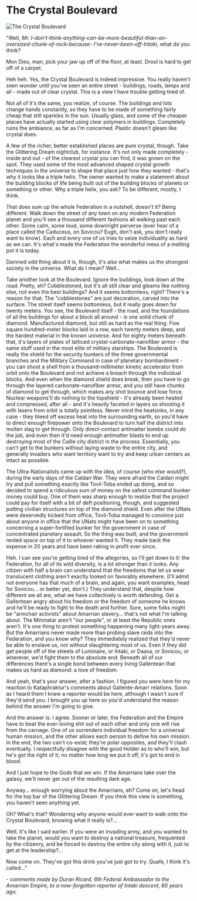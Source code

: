 # The Crystal Boulevard

![The Crystal Boulevard](images/crystalboulevard.jpg)


"Well, <i>Mr. I-don't-think-anything-can-be-more-beautiful-than-an-oversized-chunk-of-rock-because- I've-never-been-off-Intaki</i>, what do you think?

Mon Dieu, man, pick your jaw up off of the floor, at least. Drool is hard to get off of a carpet.

Heh heh. Yes, the Crystal Boulevard is indeed impressive. You really haven't seen wonder until you've seen an entire street - buildings, roads, lamps and all - made out of clear crystal. This is a view I have trouble getting tired of.

Not all of it's the same, you realize, of course. The buildings and lots change hands constantly, so they have to be made of something fairly cheap that still sparkles in the sun. Usually glass, and some of the cheaper places have actually started using clear polymers in buildings. Completely ruins the ambiance, as far as I'm concerned. Plastic doesn't gleam like crystal does.

A few of the richer, better established places are pure crystal, though. Take the Glittering Dream nightclub, for instance. It's not only made completely - inside and out - of the clearest crystal you can find, it was grown on the spot. They used some of the most advanced shaped crystal growth techniques in the universe to shape that place just how they wanted - that's why it looks like a triple helix. The owner wanted to make a statement about the building blocks of life being built out of the building blocks of planets or something or other. Why a triple helix, you ask? To be different, mostly, I think.

That does sum up the whole Federation in a nutshell, doesn't it? Being different. Walk down the street of any town on any modern Federation planet and you'll see a thousand different fashions all walking past each other. Some calm, some loud, some downright perverse (ever hear of a place called the Caduceus, on Sovicou? Eugh, don't ask, you don't really want to know). Each and every one of us tries to seize individuality as hard as we can. It's what's made the Federation the wonderful mess of a melting pot it is today.

Damned odd thing about it is, though, it's also what makes us the strongest society in the universe. What do I mean? Well...

Take another look at the Boulevard. Ignore the buildings, look down at the road. Pretty, eh? Cobblestoned, but it's all still clear and gleams like nothing else, not even the best buildings? And it seems bottomless, right? There's a reason for that. The "cobblestones" are just decoration, carved into the surface. The street itself seems bottomless, but it really goes down for twenty meters. You see, the Boulevard itself - the road, and the foundations of all the buildings for about a block all around - is one solid chunk of diamond. Manufactured diamond, but still as hard as the real thing. Five square hundred-meter blocks laid in a row, each twenty meters deep, and the hardest material in the known universe. And for eighty meters beneath that, it's layers of plates of latticed crystal-carbonate-nanofiber armor - the same stuff used in the most elite of military starships. The Boulevard is really the shield for the security bunkers of the three governmental branches and the Military Command in case of planetary bombardment - you can shoot a shell from a thousand-millimeter kinetic accelerator from orbit onto the Boulevard and not achieve a breach through the individual blocks. And even when the diamond shield does break, then you have to go through the layered carbonate-nanofiber armor, and you still have chunks of diamond to get through, which makes any shot bounce and lose force. Nuclear weapons'll do nothing to the topshield - it's already been heated and compressed, after all - and it's heavily faceted in layers so shooting it with lasers from orbit is totally pointless. Never mind the heatsinks, in any case - they bleed off excess heat into the surrounding earth, so you'd have to direct enough firepower onto the Boulevard to turn half the district into molten slag to get through. Only direct-contact antimatter bombs could do the job, and even then it'd need enough antimatter blasts to end up destroying most of the Caille city district in the process. Essentially, you can't get to the bunkers without laying waste to the entire city, and generally invaders who want territory want to try and keep urban centers as intact as possible.

The Ultra-Nationalists came up with the idea, of course (who else would?), during the early days of the Caldari War. They were afraid the Caldari might try and pull something exactly like Tovil-Toba ended up doing, and so decided to spend a ridiculous sum of money on the safest command bunker money could buy. One of them was sharp enough to realize that the project could pay for itself with a bit of deft positioning, though, and suggested putting civilian structures on top of the diamond shield. Even after the UNats were deservedly kicked from office, Tovil-Toba managed to convince just about anyone in office that the UNats might have been on to something concerning a super-fortified bunker for the government in case of concentrated planetary assault. So the thing was built, and the government rented space on top of it to whoever wanted it. They made back the expense in 20 years and have been raking in profit ever since.

Heh. I can see you're getting tired of the allegories, so I'll get down to it: the Federation, for all of its wild diversity, is a lot stronger than it looks. Any citizen with half a brain can understand that the freedoms that let us wear translucent clothing aren't exactly looked on favorably elsewhere. (I'll admit not everyone has that much of a brain, and again, you want examples, head for Sovicou... or better yet, don't.) They understand that, despite how different we all are, what we have collectively is worth defending. Get a Gallentean angry about his freedom or the freedom of someone he knows and he'll be ready to fight to the death and further. Sure, some folks might be "armchair activists" about Amarrian slavery... that's not what I'm talking about. The Minmatar aren't "our people", or at least the Republic ones aren't. It's one thing to protest something happening many light-years away. But the Amarrians never made more than probing slave raids into the Federation, and you know why? They immediately realized that they'd never be able to enslave us, not without slaughtering most of us. Even if they did get people off of the streets of Luminaire, or Intaki, or Daasa, or Sovicou, or wherever, we'd fight them to the absolute end. Beneath all of our differences there's a single bond between every living Gallentean that makes us hard as diamond: a love of freedom.

And yeah, that's your answer, after a fashion. I figured you were here for my reaction to Kataphraktur's comments about Gallente-Amarr relations. Soon as I heard them I knew a reporter would be here, although I wasn't sure if they'd send you. I brought you up here so you'd understand the reason behind the answer I'm going to give.

And the answer is: I agree. Sooner or later, the Federation and the Empire have to beat the ever-loving shit out of each other and only one will rise from the carnage. One of us surrenders individual freedom for a universal human mission, and the other allows each person to define his own mission. In the end, the two can't co-exist; they're polar opposites, and they'll clash eventually. I respectfully disagree with the good Holder as to who'll win, but he's got the right of it; no matter how long we put it off, it's got to end in blood.

And I just hope to the Gods that we win. If the Amarrians take over the galaxy, we'll never get out of the resulting dark age.

Anyway... enough worrying about the Amarrians, eh? Come on, let's head for the top bar of the Glittering Dream. If you think this view is something, you haven't seen anything yet.

Oh? What's that? Wondering why anyone would ever want to walk onto the Crystal Boulevard, knowing what it really is?...

Well. It's like I said earlier. If you were an invading army, and you wanted to take the planet, would you want to destroy a national treasure, frequented by the citizenry, and be forced to destroy the entire city along with it, just to get at the leadership?...

Now come on. They've got this drink you've just got to try. Quafe, I think it's called..."

<i>- comments made by Duran Ricard, 6th Federal Ambassador to the Amarrian Empire, to a now-forgotten reporter of Intaki descent, 60 years ago.</i>



                            
                        
